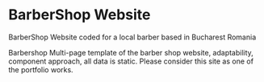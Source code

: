 # BarberShop Website
 
 
 BarberShop Website coded for a local barber based in Bucharest Romania


Barbershop
Multi-page template of the barber shop website, adaptability, component approach, all data is static. Please consider this site as one of the portfolio works.
